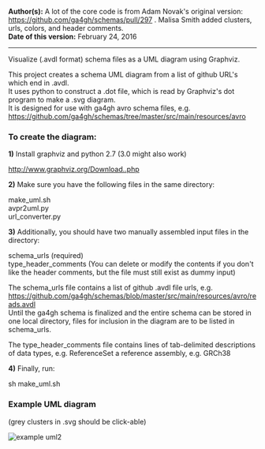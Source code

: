 **Author(s):** A lot of the core code is from Adam Novak's original version: https://github.com/ga4gh/schemas/pull/297 . Malisa Smith added clusters, urls, colors, and header comments.  
**Date of this version:** February 24, 2016

* * * * * * * * * *

Visualize (.avdl format) schema files as a UML diagram using Graphviz.

This project creates a schema UML diagram from a list of github URL's which end in .avdl.  
It uses python to construct a .dot file, which is read by Graphviz's dot program to make a .svg diagram.  
It is designed for use with ga4gh avro schema files, e.g. https://github.com/ga4gh/schemas/tree/master/src/main/resources/avro

### To create the diagram:

**1)** Install graphviz and python 2.7 (3.0 might also work)

http://www.graphviz.org/Download..php

**2)** Make sure you have the following files in the same directory:

make_uml.sh  
avpr2uml.py  
url_converter.py  

**3)** Additionally, you should have two manually assembled input files in the directory:

schema_urls (required)  
type_header_comments (You can delete or modify the contents if you don't like the header comments, but the file must still exist as dummy input)

The schema_urls file contains a list of github .avdl file urls, e.g.   https://github.com/ga4gh/schemas/blob/master/src/main/resources/avro/reads.avdl  
Until the ga4gh schema is finalized and the entire schema can be stored in one local directory, files for inclusion in the diagram are to be listed in schema_urls.

The type_header_comments file contains lines of tab-delimited descriptions of data types, e.g. ReferenceSet	a reference assembly, e.g. GRCh38

**4)** Finally, run:

sh make_uml.sh

### Example UML diagram  
 
(grey clusters in .svg should be click-able)

![example uml2](https://cdn.rawgit.com/malisas/schema-uml/master/example_svgs/master_uml_2016-02-25.svg)
